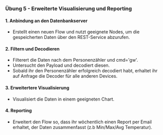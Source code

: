 
### Übung 5 - Erweiterte Visualisierung und Reporting

#### 1. Anbindung an den Datenbankserver
* Erstellt einen neuen Flow und nutzt geeignete Nodes, um die gespeicherten Daten über den REST-Service abzurufen.


#### 2. Filtern und Decodieren
* Filterert die Daten nach dem Personenzähler und cmd='gw'.
* Untersucht den Payload und decodiert diesen.
* Sobald ihr den Personenzähler erfolgreich decodiert habt, erhaltet ihr auf Anfrage die Decoder für alle anderen Devices.
 
#### 3. Erweitertere Visualisierung
* Visualisiert die Daten in einem geeigneten Chart. 

#### 4. Reporting
* Erweitert den Flow so, dass ihr wöchentlich einen Report per Email erhaltet, der Daten zusammenfasst (z.b Min/Max/Avg Temperatur). 
 
